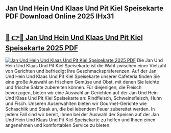 ## Jan Und Hein Und Klaas Und Pit Kiel Speisekarte PDF Download Online 2025 lHx31

# <h2><a href="http://gc8dgnm.nevu.top/?p=Jan+Und+Hein+Und+Klaas+Und+Pit+Kiel+Speisekarte">🔗 👉🔴 Jan Und Hein Und Klaas Und Pit Kiel Speisekarte 2025 PDF</a></h2>

[![Jan Und Hein Und Klaas Und Pit Kiel Speisekarte 2025 PDF](https://i.imgur.com/dBaPXMq.png)](http://gc8dgnm.nevu.top/?p=Jan+Und+Hein+Und+Klaas+Und+Pit+Kiel+Speisekarte)
Die Jan Und Hein Und Klaas Und Pit Kiel Speisekarte ist die Wahl zwischen einer Vielzahl von Gerichten und befriedigt Ihre Geschmackspräferenzen. Auf der Jan Und Hein Und Klaas Und Pit Kiel Speisekarte unserer Cafeteria finden Sie eine große Auswahl an frischem Gemüse und Obst, mit denen Sie leichte und frische Salate zubereiten können. Für diejenigen, die Fleisch bevorzugen, bieten wir eine Auswahl an Gerichten auf der Jan Und Hein Und Klaas Und Pit Kiel Speisekarte an: Rindfleisch, Schweinefleisch, Huhn und Fisch. Unseren Auserwählten bieten wir Gourmet-Gerichte wie Schaschlik und Steak an, die bei lebendem Feuer zubereitet werden. In jedem Fall sind wir bereit, Ihnen bei der Auswahl der Speisen auf der Jan Und Hein Und Klaas Und Pit Kiel Speisekarte zu helfen und Ihnen einen angenehmen und komfortablen Service zu bieten.
